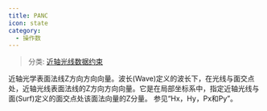 ```yaml
---
title: PANC
icon: state
category:
  - 操作数
---
```


> 分类: [近轴光线数据约束](/hb/operands/131/881/  "Zemax 操作数 近轴光线数据约束")

近轴光学表面法线Z方向方向向量。波长(Wave)定义的波长下，在光线与面交点处，近轴光线表面法线的Z方向方向向量。它是在局部坐标系中，指定近轴光线与面(Surf)定义的面交点处该面法向量的Z分量。 
参见“Hx，Hy，Px和Py”。